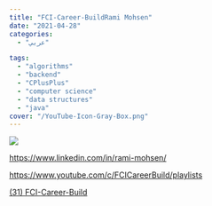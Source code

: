 ```yaml
---
title: "FCI-Career-BuildRami Mohsen"
date: "2021-04-28"
categories:
  - "عربي"

tags:
  - "algorithms"
  - "backend"
  - "CPlusPlus"
  - "computer science"
  - "data structures"
  - "java"
cover: "/YouTube-Icon-Gray-Box.png"
---
```


![](https://yt3.ggpht.com/ytc/AAUvwngBvTsjgmCA8dXWbtQX5LXhuZSmXmzlA0VcV6_OUQ=s176-c-k-c0x00ffffff-no-rj)

https://www.linkedin.com/in/rami-mohsen/

https://www.youtube.com/c/FCICareerBuild/playlists

[(31) FCI-Career-Build ](https://www.youtube.com/c/FCICareerBuild/playlists)
